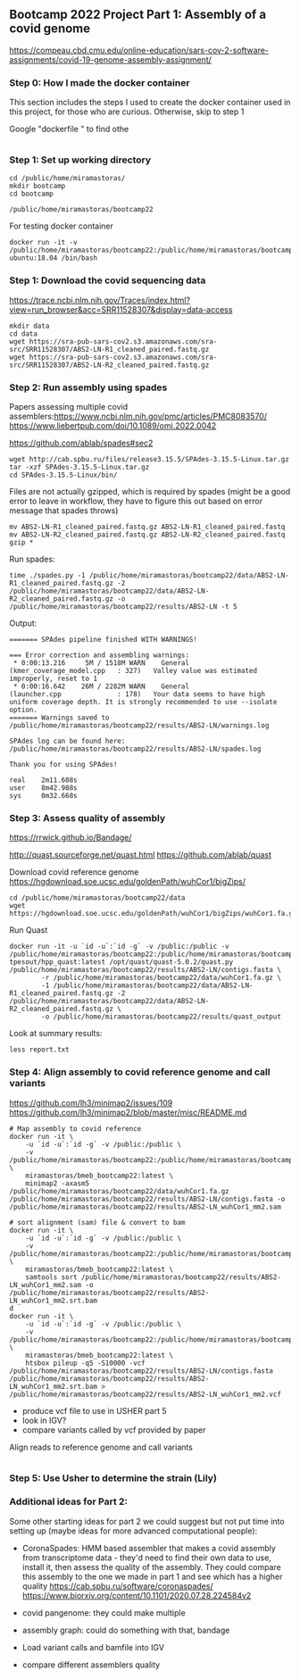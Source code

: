 ## Bootcamp 2022 Project Part 1: Assembly of a covid genome

https://compeau.cbd.cmu.edu/online-education/sars-cov-2-software-assignments/covid-19-genome-assembly-assignment/

### Step 0: How I made the docker container

This section includes the steps I used to create the docker container used in this project, for those who are curious. Otherwise, skip to step 1

Google "dockerfile <program of interest>" to find othe
```

```

### Step 1: Set up working directory

```
cd /public/home/miramastoras/
mkdir bootcamp
cd bootcamp
```
`/public/home/miramastoras/bootcamp22`

For testing docker container
```
docker run -it -v /public/home/miramastoras/bootcamp22:/public/home/miramastoras/bootcamp22 ubuntu:18.04 /bin/bash
```
### Step 1: Download the covid sequencing data

https://trace.ncbi.nlm.nih.gov/Traces/index.html?view=run_browser&acc=SRR11528307&display=data-access

```
mkdir data
cd data
wget https://sra-pub-sars-cov2.s3.amazonaws.com/sra-src/SRR11528307/ABS2-LN-R1_cleaned_paired.fastq.gz
wget https://sra-pub-sars-cov2.s3.amazonaws.com/sra-src/SRR11528307/ABS2-LN-R2_cleaned_paired.fastq.gz
```

### Step 2: Run assembly using spades

Papers assessing multiple covid assemblers:https://www.ncbi.nlm.nih.gov/pmc/articles/PMC8083570/
https://www.liebertpub.com/doi/10.1089/omi.2022.0042

https://github.com/ablab/spades#sec2

```
wget http://cab.spbu.ru/files/release3.15.5/SPAdes-3.15.5-Linux.tar.gz
tar -xzf SPAdes-3.15.5-Linux.tar.gz
cd SPAdes-3.15.5-Linux/bin/
```
Files are not actually gzipped, which is required by spades (might be a good error to leave in workflow, they have to figure this out based on error message that spades throws)
```
mv ABS2-LN-R1_cleaned_paired.fastq.gz ABS2-LN-R1_cleaned_paired.fastq
mv ABS2-LN-R2_cleaned_paired.fastq.gz ABS2-LN-R2_cleaned_paired.fastq
gzip *
```

Run spades:
```
time ./spades.py -1 /public/home/miramastoras/bootcamp22/data/ABS2-LN-R1_cleaned_paired.fastq.gz -2 /public/home/miramastoras/bootcamp22/data/ABS2-LN-R2_cleaned_paired.fastq.gz -o /public/home/miramastoras/bootcamp22/results/ABS2-LN -t 5
```
Output:
```
======= SPAdes pipeline finished WITH WARNINGS!

=== Error correction and assembling warnings:
 * 0:00:13.216     5M / 1518M WARN    General                 (kmer_coverage_model.cpp   : 327)   Valley value was estimated improperly, reset to 1
 * 0:00:16.642    26M / 2282M WARN    General                 (launcher.cpp              : 178)   Your data seems to have high uniform coverage depth. It is strongly recommended to use --isolate option.
======= Warnings saved to /public/home/miramastoras/bootcamp22/results/ABS2-LN/warnings.log

SPAdes log can be found here: /public/home/miramastoras/bootcamp22/results/ABS2-LN/spades.log

Thank you for using SPAdes!

real    2m11.608s
user    8m42.988s
sys     0m32.668s
```
### Step 3: Assess quality of assembly

https://rrwick.github.io/Bandage/

http://quast.sourceforge.net/quast.html
https://github.com/ablab/quast

Download covid reference genome
https://hgdownload.soe.ucsc.edu/goldenPath/wuhCor1/bigZips/
```
cd /public/home/miramastoras/bootcamp22/data
wget https://hgdownload.soe.ucsc.edu/goldenPath/wuhCor1/bigZips/wuhCor1.fa.gz
```
Run Quast
```
docker run -it -u `id -u`:`id -g` -v /public:/public -v /public/home/miramastoras/bootcamp22:/public/home/miramastoras/bootcamp22 tpesout/hpp_quast:latest /opt/quast/quast-5.0.2/quast.py /public/home/miramastoras/bootcamp22/results/ABS2-LN/contigs.fasta \
        -r /public/home/miramastoras/bootcamp22/data/wuhCor1.fa.gz \
        -1 /public/home/miramastoras/bootcamp22/data/ABS2-LN-R1_cleaned_paired.fastq.gz -2 /public/home/miramastoras/bootcamp22/data/ABS2-LN-R2_cleaned_paired.fastq.gz \
        -o /public/home/miramastoras/bootcamp22/results/quast_output
```
Look at summary results:
```
less report.txt
```
### Step 4: Align assembly to covid reference genome and call variants
https://github.com/lh3/minimap2/issues/109
https://github.com/lh3/minimap2/blob/master/misc/README.md
```
# Map assembly to covid reference
docker run -it \
    -u `id -u`:`id -g` -v /public:/public \
    -v /public/home/miramastoras/bootcamp22:/public/home/miramastoras/bootcamp22 \
    miramastoras/bmeb_bootcamp22:latest \
    minimap2 -axasm5 /public/home/miramastoras/bootcamp22/data/wuhCor1.fa.gz /public/home/miramastoras/bootcamp22/results/ABS2-LN/contigs.fasta -o /public/home/miramastoras/bootcamp22/results/ABS2-LN_wuhCor1_mm2.sam

# sort alignment (sam) file & convert to bam
docker run -it \
    -u `id -u`:`id -g` -v /public:/public \
    -v /public/home/miramastoras/bootcamp22:/public/home/miramastoras/bootcamp22 \
    miramastoras/bmeb_bootcamp22:latest \
    samtools sort /public/home/miramastoras/bootcamp22/results/ABS2-LN_wuhCor1_mm2.sam -o /public/home/miramastoras/bootcamp22/results/ABS2-LN_wuhCor1_mm2.srt.bam
d
docker run -it \
    -u `id -u`:`id -g` -v /public:/public \
    -v /public/home/miramastoras/bootcamp22:/public/home/miramastoras/bootcamp22 \
    miramastoras/bmeb_bootcamp22:latest \
    htsbox pileup -q5 -S10000 -vcf /public/home/miramastoras/bootcamp22/results/ABS2-LN/contigs.fasta /public/home/miramastoras/bootcamp22/results/ABS2-LN_wuhCor1_mm2.srt.bam > /public/home/miramastoras/bootcamp22/results/ABS2-LN_wuhCor1_mm2.vcf
```
- produce vcf file to use in USHER part 5
- look in IGV?
- compare variants called by vcf provided by paper

Align reads to reference genome and call variants
```

```

### Step 5: Use Usher to determine the strain (Lily)

### Additional ideas for Part 2:

Some other starting ideas for part 2 we could suggest but not put time into setting up (maybe ideas for more advanced computational people):  

- CoronaSpades: HMM based assembler that makes a covid assembly from transcriptome data - they'd need to find their own data to use, install it, then assess the quality of the assembly. They could compare this assembly to the one we made in part 1 and see which has a higher quality
 https://cab.spbu.ru/software/coronaspades/
 https://www.biorxiv.org/content/10.1101/2020.07.28.224584v2

- covid pangenome: they could make multiple
- assembly graph: could do something with that, bandage
- Load variant calls and bamfile into IGV
- compare different assemblers quality
